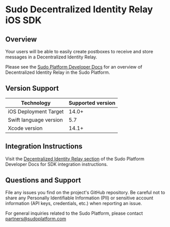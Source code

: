 # Sudo Decentralized Identity Relay iOS SDK

## Overview
Your users will be able to easily create postboxes to receive and store messages in a Decentralized Identity Relay.

Please see the [Sudo Platform Developer Docs](https://sudoplatform.com/docs) for an overview of Decentralized Identity Relay in the Sudo Platform.

## Version Support
| Technology             | Supported version |
| ---------------------- | ----------------- |
| iOS Deployment Target  | 14.0+             |
| Swift language version | 5.7               |
| Xcode version          | 14.1+             |

## Integration Instructions
Visit the [Decentralized Identity Relay section](https://docs.sudoplatform.com/guides/decentralized-identity/relay-sdk) of the Sudo Platform Developer Docs for SDK integration instructions.

## Questions and Support
File any issues you find on the project's GitHub repository. Be careful not to share any Personally Identifiable Information (PII) or sensitive account information (API keys, credentials, etc.) when reporting an issue.

For general inquiries related to the Sudo Platform, please contact [partners@sudoplatform.com](mailto:partners@sudoplatform.com)

